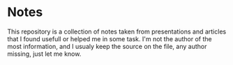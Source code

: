 Notes
=====
This repository is a collection of notes taken from presentations and articles that I found usefull or helped me in some task. I'm not the author of the most information, and I usualy keep the source on the file, any author missing, just let me know.

